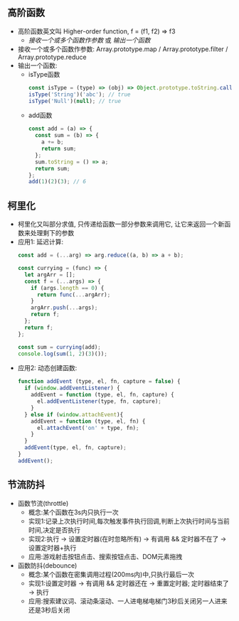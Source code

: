 ## 高阶函数
- 高阶函数英文叫 Higher-order function, f = (f1, f2) => f3
  - *接收一个或多个函数作参数* 或 *输出一个函数*
- 接收一个或多个函数作参数: Array.prototype.map / Array.prototype.filter / Array.prototype.reduce
- 输出一个函数:
  - isType函数
    ```js
    const isType = (type) => (obj) => Object.prototype.toString.call(obj) == '[object ' + type + ']';
    isType('String')('abc'); // true
    isType('Null')(null); // true
    ```
  - add函数
    ```js
    const add = (a) => {
      const sum = (b) => {
        a += b;
        return sum;
      };
      sum.toString = () => a;
      return sum;
    };
    add(1)(2)(3); // 6
    ```

## 柯里化
- 柯里化又叫部分求值, 只传递给函数一部分参数来调用它, 让它来返回一个新函数来处理剩下的参数
- 应用1: 延迟计算:
  ```js
  const add = (...arg) => arg.reduce((a, b) => a + b);

  const currying = (func) => {
    let argArr = [];
    const f = (...args) => {
      if (args.length == 0) {
        return func(...argArr);
      }
      argArr.push(...args);
      return f;
    };
    return f;
  };

  const sum = currying(add);
  console.log(sum(1, 2)(3)());
  ```
- 应用2: 动态创建函数:
  ```js
  function addEvent (type, el, fn, capture = false) {
    if (window.addEventListener) {
      addEvent = function (type, el, fn, capture) {
        el.addEventListener(type, fn, capture);
      }
    } else if (window.attachEvent){
      addEvent = function (type, el, fn) {
        el.attachEvent('on' + type, fn);
      }
    }
    addEvent(type, el, fn, capture);
  }
  addEvent();
  ```

## 节流防抖
- 函数节流(throttle)
  - 概念:某个函数在3s内只执行一次
  - 实现1:记录上次执行时间,每次触发事件执行回调,判断上次执行时间与当前时间,决定是否执行
  - 实现2:执行 -> 设置定时器(在时忽略所有) -> 有调用 && 定时器不在了 -> 设置定时器+执行
  - 应用:游戏射击按钮点击、搜索按钮点击、DOM元素拖拽
- 函数防抖(debounce)
  - 概念:某个函数在密集调用过程(200ms内)中,只执行最后一次
  - 实现1:设置定时器 -> 有调用 && 定时器还在 -> 重置定时器; 定时器结束了 -> 执行
  - 应用:搜索建议词、滚动条滚动、一人进电梯电梯门3秒后关闭另一人进来还是3秒后关闭


